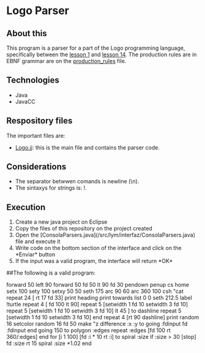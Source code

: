# Logo Parser

## About this

This program is a parser for a part of the Logo programming language, specifically between the [lesson 1](https://www.turtleacademy.com/lessons/1) and [lesson 14](https://www.turtleacademy.com/lessons/1). The production rules are in EBNF grammar are on the [production_rules](/production_rules.pdf) file.

## Technologies

- Java
- JavaCC

## Respository files

  The important files are:

- [Logo.jj](/src/lym/languages/SwiftViews.jj): this is the main file and contains the parser code.

## Considerations

- The separator betwwen comands is newline (\n).
- The sintaxys for strings is: !<STRING>.

## Execution

<ol>
<li>Create a new java project on Eclipse</li>
<li>Copy the files of this repository on the project created</li>
<li>Open the [ConsolaParsers.java](/src/lym/interfaz/ConsolaParsers.java) file and execute it</li>
<li>Write code on the bottom section of the interface and click on the *Enviar* button</li>
<li>If  the input was a valid program, the interface will return *OK*</li>
</ol>

##The following is a valid program:

forward 50
left 90
forward 50
fd 50
lt 90
fd 30
pendown
penup
cs
home
setx 100
sety 100
setxy 50 50
seth 175
arc 90 60
arc 360 100
csh "cat
repeat 24 [ rt 17
fd 33]
print heading
print towards list 0 0
seth 212.5
label !turtle
repeat 4 [ fd 100
lt 90]
repeat 5 [setwidth 1
fd 10
setwidth 3
fd 10]
repeat 5 [setwidth 1
fd 10
setwidth 3
fd 10]
lt 45 ]
to dashline repeat 5 [setwidth 1
fd 10
setwidth 3
fd 10] end
repeat 4 [rt 90
dashline]
print random 16
setcolor random 16
fd 50
make "z difference :x :y
to going :fdinput fd :fdinput end
going 150
to polygon :edges repeat :edges [fd 100
rt 360/:edges] end
for [i 1 100] [fd :i * 10 
rt :i]
to spiral :size if :size > 30 [stop] fd :size rt 15 spiral :size *1.02 end
